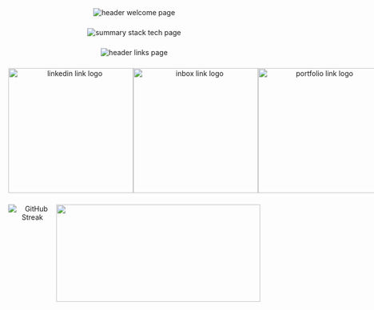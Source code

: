 <div align="center">
  <img src="https://iili.io/JujIx8G.png" alt="header welcome page" />
</div>

###

<div align="center">
  <img  src="https://iili.io/JujI7M7.png" alt="summary stack tech page"  />
</div>

###

<div align="center">
  <img src="https://iili.io/Juj51jf.png" alt="header links page"  />
</div>

###

 <div style="display: flex;" align="center">
       <a href="https://www.linkedin.com/in/matiassiocordich/" target="_blank"style="text-decoration:none">
         <img src="https://iili.io/JujYosR.png" alt="linkedin link logo" width="250px"/>
       </a>
   <a href="mailto:m.scordich@gmail.com" target="_blank" style="text-decoration:none">
         <img src="https://iili.io/Jujlyp1.png" alt="inbox link logo" width="250px"/>
       </a>
   <a href="/" target="_blank" style="text-decoration:none">
         <img src="https://iili.io/Juj0HTF.png" alt="portfolio link logo" width="250px"/>
       </a>
</div>

###

<div style="display: flex;" align=center>
   <img src="https://streak-stats.demolab.com?user=MatiasCordich&theme=dark&hide_border=true&card_width=432&background=040D12&fire=5C8374&ring=183D3D&currStreakLabel=93B1A6&sideNums=93B1A6&dates=EBEBEB&currStreakNum=93B1A6&sideLabels=93B1A6&stroke=93B1A6" alt="GitHub Streak" />
  <img src="https://github-readme-stats.vercel.app/api?username=MatiasCordich&show_icons=true&bg_color=040D12&text_color=93B1A6&icon_color=93B1A6&title_color=93B1A6&hide_border=true&count_private=true&rank_icon=github" width=408 height=195>
</div>
